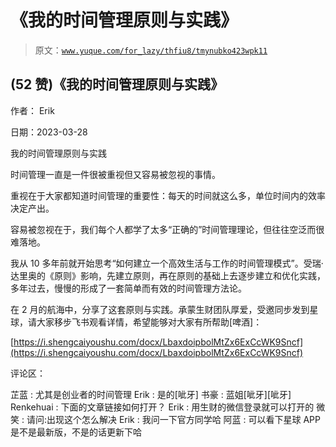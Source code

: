 # 《我的时间管理原则与实践》

> 原文：[`www.yuque.com/for_lazy/thfiu8/tmynubko423wpk11`](https://www.yuque.com/for_lazy/thfiu8/tmynubko423wpk11)



## (52 赞)《我的时间管理原则与实践》 

作者： Erik 

日期：2023-03-28 

我的时间管理原则与实践 

时间管理一直是一件很被重视但又容易被忽视的事情。 

重视在于大家都知道时间管理的重要性：每天的时间就这么多，单位时间内的效率决定产出。 

容易被忽视在于，我们每个人都学了太多“正确的”时间管理理论，但往往空泛而很难落地。 

我从 10 多年前就开始思考“如何建立一个高效生活与工作的时间管理模式”。受瑞·达里奥的《原则》影响，先建立原则，再在原则的基础上去逐步建立和优化实践，多年过去，慢慢的形成了一套简单而有效的时间管理方法论。 

在 2 月的航海中，分享了这套原则与实践。承蒙生财团队厚爱，受邀同步发到星球，请大家移步飞书观看详情，希望能够对大家有所帮助[啤酒]： 

[https://i.shengcaiyoushu.com/docx/LbaxdoipbolMtZx6ExCcWK9Sncf](https://i.shengcaiyoushu.com/docx/LbaxdoipbolMtZx6ExCcWK9Sncf) 

评论区： 

芷蓝 : 尤其是创业者的时间管理 Erik : 是的[呲牙] 书豪 : 蓝姐[呲牙][呲牙] Renkehuai : 下面的文章链接如何打开？ Erik : 用生财的微信登录就可以打开的 微笑 : 请问:出现这个怎么解决 Erik : 我问一下官方同学哈 阿蓝 : 可以看下星球 APP 是不是最新版，不是的话更新下哈